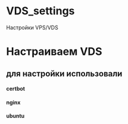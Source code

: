 # VDS_settings
Настройки VPS/VDS


# Настраиваем VDS

## для настройки использовали
#### certbot
#### nginx
#### ubuntu 
